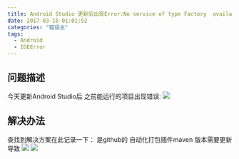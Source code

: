 ```yaml
---
title: Android Studio 更新后出现Error:No service of type Factory  available in ProjectScopeServices.解决办法
date: 2017-03-16 01:01:52
categories: "错误志" 
tags:
  - Android
  - IDEError
---
```

## 问题描述 ##
今天更新Android Studio后 之前能运行的项目出现错误:
![](https://ncmon-blog.oss-cn-beijing.aliyuncs.com/image1.png)

## 解决办法 ##
查找到解决方案在此记录一下：
是github的 自动化打包插件maven 版本需要更新导致
![](https://ncmon-blog.oss-cn-beijing.aliyuncs.com/image2.png)
![](https://ncmon-blog.oss-cn-beijing.aliyuncs.com/image3.png)
